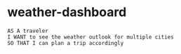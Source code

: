 # weather-dashboard
```
AS A traveler
I WANT to see the weather outlook for multiple cities
SO THAT I can plan a trip accordingly
```
